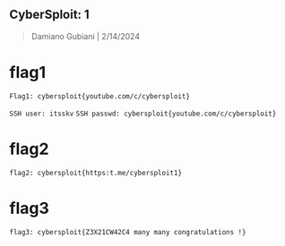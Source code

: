 ## CyberSploit: 1

> Damiano Gubiani | 2/14/2024

# flag1

`Flag1: cybersploit{youtube.com/c/cybersploit}`

`SSH user: itsskv`
`SSH passwd: cybersploit{youtube.com/c/cybersploit}`

# flag2

`flag2: cybersploit{https:t.me/cybersploit1}`

# flag3

`flag3: cybersploit{Z3X21CW42C4 many many congratulations !}`
